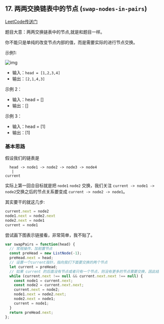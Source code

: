 ## 17. 两两交换链表中的节点 (`swap-nodes-in-pairs`)

[LeetCode传送门](https://leetcode-cn.com/problems/swap-nodes-in-pairs/)

题目大意：两两交换链表中的节点,就是和题目一样。

你不能只是单纯的改变节点内部的值，而是需要实际的进行节点交换。

示例1:

![img](https://assets.leetcode.com/uploads/2020/10/03/swap_ex1.jpg)

* 输入：`head = [1,2,3,4]`
* 输出：`[2,1,4,3]`

示例 2：
* 输入：head = []
* 输出：[]

示例 3：
* 输入：head = [1]
* 输出：[1]

### 基本思路
假设我们的链表是
```
  head -> node1 -> node2 -> node3 -> node4
   |
current
```
实际上第一回合目标就是把 `node1` `node2` 交换，我们关注 `current -> node1 -> node2`交换之后的节点关系要变成 `current -> node2 -> node1`。

其实要干的就这几步:
```JavaScript
current.next = node2
node1.next = node2.next
node2.next = node1
current = node1
```

尝试画下图表示链接看，非常简单，我不贴了。

```JavaScript
var swapPairs = function(head) {
  // 常规操作，加前置节点
  const preHead = new ListNode(-1);
  preHead.next = head;
  // 设置一个current指针，指向我们下面要交换的两个节点
  let current = preHead;
  // 如果 current 的后面没有节点或者只有一个节点，则没有更多的节点需要交换，因此结束交换
  while (current.next !== null && current.next.next !== null) {
    const node1 = current.next;
    const node2 = current.next.next;
    current.next = node2;
    node1.next = node2.next;
    node2.next = node1;
    current = node1;
  }
  return preHead.next;
};
```
